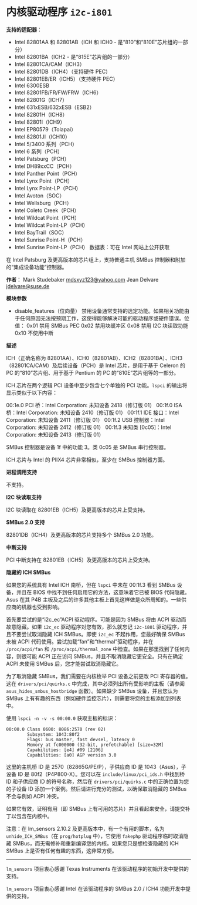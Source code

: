 # 内核驱动程序 `i2c-i801`

**支持的适配器**：
  * Intel 82801AA 和 82801AB（ICH 和 ICH0 - 是“810”和“810E”芯片组的一部分）
  * Intel 82801BA（ICH2 - 是“815E”芯片组的一部分）
  * Intel 82801CA/CAM（ICH3）
  * Intel 82801DB（ICH4）（支持硬件 PEC）
  * Intel 82801EB/ER（ICH5）（支持硬件 PEC）
  * Intel 6300ESB
  * Intel 82801FB/FR/FW/FRW（ICH6）
  * Intel 82801G（ICH7）
  * Intel 631xESB/632xESB（ESB2）
  * Intel 82801H（ICH8）
  * Intel 82801I（ICH9）
  * Intel EP80579（Tolapai）
  * Intel 82801JI（ICH10）
  * Intel 5/3400 系列（PCH）
  * Intel 6 系列（PCH）
  * Intel Patsburg（PCH）
  * Intel DH89xxCC（PCH）
  * Intel Panther Point（PCH）
  * Intel Lynx Point（PCH）
  * Intel Lynx Point-LP（PCH）
  * Intel Avoton（SOC）
  * Intel Wellsburg（PCH）
  * Intel Coleto Creek（PCH）
  * Intel Wildcat Point（PCH）
  * Intel Wildcat Point-LP（PCH）
  * Intel BayTrail（SOC）
  * Intel Sunrise Point-H（PCH）
  * Intel Sunrise Point-LP（PCH）
  数据表：可在 Intel 网站上公开获取

在 Intel Patsburg 及更高版本的芯片组上，支持普通主机 SMBus 控制器和附加的“集成设备功能”控制器。

**作者**：
    Mark Studebaker <mdsxyz123@yahoo.com>
    Jean Delvare <jdelvare@suse.de>

**模块参数**

* disable_features（位向量）
禁用设备通常支持的选定功能。如果相关功能由于任何原因无法按预期工作，这使得能够解决可能的驱动程序或硬件错误。位值：
  0x01  禁用 SMBus PEC
  0x02  禁用块缓冲区
  0x08  禁用 I2C 块读取功能
  0x10  不使用中断

**描述**

ICH（正确名称为 82801AA）、ICH0（82801AB）、ICH2（82801BA）、ICH3（82801CA/CAM）及后续设备（PCH）是 Intel 芯片，是用于基于 Celeron 的 PC 的“810”芯片组、用于基于 Pentium 的 PC 的“810E”芯片组等的一部分。

ICH 芯片在两个逻辑 PCI 设备中至少包含七个单独的 PCI 功能。`lspci` 的输出将显示类似于以下内容：

  00:1e.0 PCI 桥：Intel Corporation: 未知设备 2418（修订版 01）
  00:1f.0 ISA 桥：Intel Corporation: 未知设备 2410（修订版 01）
  00:1f.1 IDE 接口：Intel Corporation: 未知设备 2411（修订版 01）
  00:1f.2 USB 控制器：Intel Corporation: 未知设备 2412（修订版 01）
  00:1f.3 未知类 [0c05]：Intel Corporation: 未知设备 2413（修订版 01）

SMBus 控制器是设备 1f 中的功能 3。类 0c05 是 SMBus 串行控制器。

ICH 芯片与 Intel 的 PIIX4 芯片非常相似，至少在 SMBus 控制器方面。

**进程调用支持**

不支持。

**I2C 块读取支持**

I2C 块读取在 82801EB（ICH5）及更高版本的芯片上受支持。

**SMBus 2.0 支持**

82801DB（ICH4）及更高版本的芯片支持多个 SMBus 2.0 功能。

**中断支持**

PCI 中断支持在 82801EB（ICH5）及更高版本的芯片上受支持。

**隐藏的 ICH SMBus**

如果您的系统具有 Intel ICH 南桥，但在 `lspci` 中未在 00:1f.3 看到 SMBus 设备，并且在 BIOS 中找不到任何启用它的方法，这意味着它已被 BIOS 代码隐藏。Asus 在其 P4B 主板及之后的许多其他主板上首先这样做是众所周知的。一些供应商的机器也受到影响。

首先要尝试的是“i2c_ec”ACPI 驱动程序。可能是因为 SMBus 将由 ACPI 驱动而故意隐藏。如果 `i2c_ec` 驱动程序对您有效，那么就忘记 `i2c-i801` 驱动程序，并且不要尝试取消隐藏 ICH SMBus。即使 `i2c_ec` 不起作用，您最好确保 SMBus 未被 ACPI 代码使用。尝试加载“fan”和“thermal”驱动程序，并在 `/proc/acpi/fan` 和 `/proc/acpi/thermal_zone` 中检查。如果在那里找到了任何内容，则很可能 ACPI 正在访问 SMBus，并且不取消隐藏它更安全。只有在确定 ACPI 未使用 SMBus 后，您才能尝试取消隐藏它。

为了取消隐藏 SMBus，我们需要在内核枚举 PCI 设备之前更改 PCI 寄存器的值。这在 `drivers/pci/quirks.c` 中完成，其中必须列出所有受影响的主板（请参阅 `asus_hides_smbus_hostbridge` 函数）。如果缺少 SMBus 设备，并且您认为 SMBus 上有有趣的东西（例如硬件监控芯片），则需要将您的主板添加到列表中。

使用 `lspci -n -v -s 00:00.0` 获取主板的标识：

```
00:00.0 Class 0600: 8086:2570 (rev 02)
        Subsystem: 1043:80f2
        Flags: bus master, fast devsel, latency 0
        Memory at fc000000 (32-bit, prefetchable) [size=32M]
        Capabilities: [e4] #09 [2106]
        Capabilities: [a0] AGP version 3.0
```

这里的主机桥 ID 是 2570（82865G/PE/P），子供应商 ID 是 1043（Asus），子设备 ID 是 80f2（P4P800-X）。您可以在 `include/linux/pci_ids.h` 中找到桥 ID 和子供应商 ID 的符号名称，然后在 `drivers/pci/quirks.c` 中的正确位置为您的子设备 ID 添加一个案例。然后请进行充分的测试，以确保取消隐藏的 SMBus 不会与例如 ACPI 冲突。

如果它有效，证明有用（即 SMBus 上有可用的芯片）并且看起来安全，请提交补丁以包含在内核中。

注意：在 lm_sensors 2.10.2 及更高版本中，有一个有用的脚本，名为 `unhide_ICH_SMBus`（在 `prog/hotplug` 中），它使用 `fakephp` 驱动程序临时取消隐藏 SMBus，而无需修补和重新编译您的内核。如果您只是想检查隐藏的 ICH SMBus 上是否有任何有趣的东西，这非常方便。

**********************

`lm_sensors` 项目衷心感谢 Texas Instruments 在该驱动程序的初始开发中提供的支持。

`lm_sensors` 项目衷心感谢 Intel 在该驱动程序的 SMBus 2.0 / ICH4 功能开发中提供的支持。